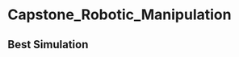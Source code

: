# Capstone_Robotic_Manipulation

## Best Simulation


[](https://github.com/aawizard/Capstone_Robotic_Manipulation/assets/58395886/4bcb3cf1-cd09-4d0a-a5eb-6ca044bc341)
